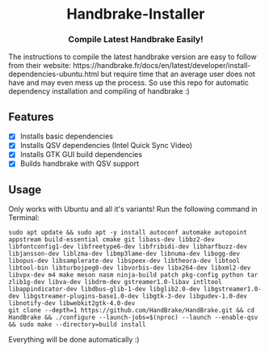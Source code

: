 <h1 align="center">Handbrake-Installer</h1>
<h3 align="center">Compile Latest Handbrake Easily!</h3>


<p>The instructions to compile the latest handbrake version are easy to follow from their website: https://handbrake.fr/docs/en/latest/developer/install-dependencies-ubuntu.html but require time that an average user does not have and may even mess up the process. So use this repo for automatic dependency installation and compiling of handbrake :) </p>
  
  
## Features

- [x] Installs basic dependencies
- [x] Installs QSV dependencies (Intel Quick Sync Video)
- [x] Installs GTK GUI build dependencies
- [x] Builds handbrake with QSV support
  
## Usage

Only works with Ubuntu and all it's variants! Run the following command in Terminal:

```
sudo apt update && sudo apt -y install autoconf automake autopoint appstream build-essential cmake git libass-dev libbz2-dev libfontconfig1-dev libfreetype6-dev libfribidi-dev libharfbuzz-dev libjansson-dev liblzma-dev libmp3lame-dev libnuma-dev libogg-dev libopus-dev libsamplerate-dev libspeex-dev libtheora-dev libtool libtool-bin libturbojpeg0-dev libvorbis-dev libx264-dev libxml2-dev libvpx-dev m4 make meson nasm ninja-build patch pkg-config python tar zlib1g-dev libva-dev libdrm-dev gstreamer1.0-libav intltool libappindicator-dev libdbus-glib-1-dev libglib2.0-dev libgstreamer1.0-dev libgstreamer-plugins-base1.0-dev libgtk-3-dev libgudev-1.0-dev libnotify-dev libwebkit2gtk-4.0-dev
git clone --depth=1 https://github.com/HandBrake/HandBrake.git && cd HandBrake && ./configure --launch-jobs=$(nproc) --launch --enable-qsv && sudo make --directory=build install
```
  
Everything will be done automatically :)
